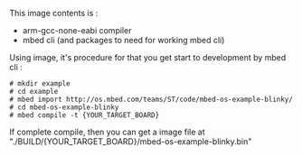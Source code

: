 This image contents is :

- arm-gcc-none-eabi compiler
- mbed cli (and packages to need for working mbed cli)

Using image, it's procedure for that you get start to development by mbed cli :

```
# mkdir example
# cd example
# mbed import http://os.mbed.com/teams/ST/code/mbed-os-example-blinky/
# cd mbed-os-example-blinky
# mbed compile -t {YOUR_TARGET_BOARD}
```

If complete compile, then you can get a image file at "./BUILD/{YOUR_TARGET_BOARD}/mbed-os-example-blinky.bin"